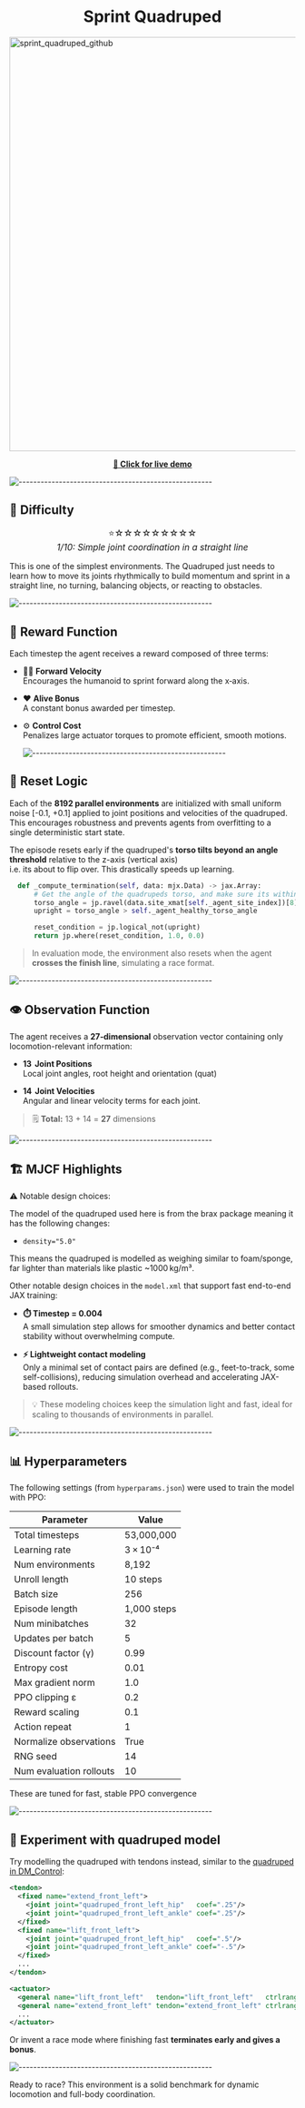 <div align="center">
  <h1>Sprint Quadruped</h1>
</div>

<img width="1818" height="730" alt="sprint_quadruped_github" src="https://github.com/user-attachments/assets/3cc72458-9624-4eab-9251-48014a90fe3c" />

<br/>

<p align="center">
  <a href="https://demo.sports-hub.tech"><strong>🔗 Click for live demo </strong></a>
</p>

![-----------------------------------------------------](https://raw.githubusercontent.com/andreasbm/readme/master/assets/lines/aqua.png)

## 🧩 Difficulty

<p align="center" style="font-size:1.1em">
⭐☆☆☆☆☆☆☆☆☆<br/>
<em>1/10: Simple joint coordination in a straight line</em>
</p>

This is one of the simplest environments. The Quadruped just needs to learn how to move its joints rhythmically to build momentum and sprint in a straight line, no turning, balancing objects, or reacting to obstacles.

![-----------------------------------------------------](https://raw.githubusercontent.com/andreasbm/readme/master/assets/lines/aqua.png)

## 🧮 Reward Function


Each timestep the agent receives a reward composed of three terms:

- 🏃‍♂️ **Forward Velocity**  
  Encourages the humanoid to sprint forward along the x‑axis.

- ❤️ **Alive Bonus**  
  A constant bonus awarded per timestep.
  
- ⚙️ **Control Cost**  
  Penalizes large actuator torques to promote efficient, smooth motions.

  ![-----------------------------------------------------](https://raw.githubusercontent.com/andreasbm/readme/master/assets/lines/aqua.png)

## 🔁 Reset Logic

Each of the **8192 parallel environments** are initialized with small uniform noise [-0.1, +0.1] applied to joint positions and velocities of the quadruped. This encourages robustness and prevents agents from overfitting to a single deterministic start state.

The episode resets early if the quadruped's **torso tilts beyond an angle threshold** relative to the z-axis (vertical axis)   
i.e. its about to flip over. This drastically speeds up learning.

```python
  def _compute_termination(self, data: mjx.Data) -> jax.Array:
      # Get the angle of the quadrupeds torso, and make sure its within the angle limit
      torso_angle = jp.ravel(data.site_xmat[self._agent_site_index])[8]
      upright = torso_angle > self._agent_healthy_torso_angle

      reset_condition = jp.logical_not(upright)
      return jp.where(reset_condition, 1.0, 0.0)
```

> In evaluation mode, the environment also resets when the agent **crosses the finish line**, simulating a race format.

![-----------------------------------------------------](https://raw.githubusercontent.com/andreasbm/readme/master/assets/lines/aqua.png)

## 👁 Observation Function

The agent receives a **27‑dimensional** observation vector containing only locomotion-relevant information:

- **13  Joint Positions**   
  Local joint angles, root height and orientation (quat)

- **14  Joint Velocities**  
  Angular and linear velocity terms for each joint.

> 🗒️ **Total:** 13 + 14 = **27** dimensions

![-----------------------------------------------------](https://raw.githubusercontent.com/andreasbm/readme/master/assets/lines/aqua.png)

## 🏗️ MJCF Highlights

⚠️ Notable design choices:

The model of the quadruped used here is from the brax package meaning it has the following changes:
  - `density="5.0"`

This means the quadruped is modelled as weighing similar to foam/sponge, far lighter than materials like plastic ~1000 kg/m³.

Other notable design choices in the `model.xml` that support fast end-to-end JAX training:
- **⏱️ Timestep = 0.004**  
  A small simulation step allows for smoother dynamics and better contact stability without overwhelming compute.

- **⚡ Lightweight contact modeling**  
  Only a minimal set of contact pairs are defined (e.g., feet-to-track, some self-collisions), reducing simulation overhead and accelerating JAX-based rollouts.

> 💡 These modeling choices keep the simulation light and fast, ideal for scaling to thousands of environments in parallel.

![-----------------------------------------------------](https://raw.githubusercontent.com/andreasbm/readme/master/assets/lines/aqua.png)


## 📊 Hyperparameters

The following settings (from `hyperparams.json`) were used to train the model with PPO:

| Parameter               | Value       |
| ----------------------- | ----------- |
| Total timesteps         | 53,000,000  |
| Learning rate           | 3 × 10⁻⁴    |
| Num environments        | 8,192       |
| Unroll length           | 10 steps    |
| Batch size              | 256         |
| Episode length          | 1,000 steps |
| Num minibatches         | 32          |
| Updates per batch       | 5           |
| Discount factor (γ)     | 0.99        |
| Entropy cost            | 0.01        |
| Max gradient norm       | 1.0         |
| PPO clipping ε          | 0.2         |
| Reward scaling          | 0.1         |
| Action repeat           | 1           |
| Normalize observations  | True        |
| RNG seed                | 14          |
| Num evaluation rollouts | 10          |

These are tuned for fast, stable PPO convergence

![-----------------------------------------------------](https://raw.githubusercontent.com/andreasbm/readme/master/assets/lines/aqua.png)

## 🧪 Experiment with quadruped model

Try modelling the quadruped with tendons instead, similar to the [quadruped in DM_Control](https://github.com/google-deepmind/dm_control/blob/ad0e00871ae3b1801faa3c64c9adc85d818ac06d/dm_control/suite/quadruped.xml#L208):

```xml
<tendon>
  <fixed name="extend_front_left">
    <joint joint="quadruped_front_left_hip"   coef=".25"/>
    <joint joint="quadruped_front_left_ankle" coef=".25"/>
  </fixed>
  <fixed name="lift_front_left">
    <joint joint="quadruped_front_left_hip"   coef=".5"/>
    <joint joint="quadruped_front_left_ankle" coef="-.5"/>
  </fixed>
  ...
</tendon>

<actuator>
  <general name="lift_front_left"   tendon="lift_front_left"   ctrlrange="-1.0 1.0"/>
  <general name="extend_front_left" tendon="extend_front_left" ctrlrange="-1.0 1.0"/>
  ...
</actuator>
```

Or invent a race mode where finishing fast **terminates early and gives a bonus**.



![-----------------------------------------------------](https://raw.githubusercontent.com/andreasbm/readme/master/assets/lines/aqua.png)

Ready to race? This environment is a solid benchmark for dynamic locomotion and full-body coordination.



